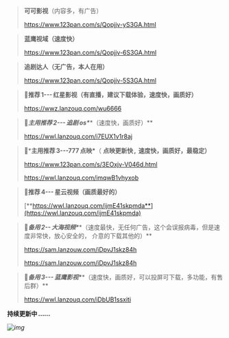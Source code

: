 

> **可可影视**（内容多，有广告）
>
> https://www.123pan.com/s/Qopjjv-yS3GA.html



> **蓝鹰视域（速度快）**
>
> https://www.123pan.com/s/Qopjjv-6S3GA.html



> **追剧达人（无广告，本人在用）**
>
> https://www.123pan.com/s/Qopjjv-5S3GA.html



> **🔔推荐 1--- 红星影视（有直播，建议下载体验，速度快，画质好）**
>
> https://wwz.lanzouq.com/wu6666

 

> 🔔***主用推荐 2--- 追剧 os\*****（速度快，画质好）**
>
> https://wwl.lanzouq.com/i7EUX1v1r8aj

 

> 📌***主用推荐 3---777 点映\***（  **点映更新快 ,  速度快，画质好，最稳定）**
>
> https://www.123pan.com/s/3EOxjv-V046d.html
>
> https://wwl.lanzouq.com/imqwB1vhyxob

 

> 🔔**推荐 4--- 星云视频（画质最好的）**
>
> [**https://wwl.lanzouq.com/ijmE41skpmda**](https://wwl.lanzouq.com/ijmE41skpmda)



> 📌***备用 2-- 大海视频\*****（速度最快，无任何广告，这个会误报病毒，但是速度非常快，放心安全的， 介意的下载其他的）**
>
> https://sam.lanzouw.com/iDpvJ1skz84h
>
> https://sam.lanzouw.com/iDpvJ1skz84h



> 📌***备用 3--- 蓝鹰影视\*****（速度快，画质好，可以投屏可下载，多功能，有售后群）**
>
> https://wwl.lanzouq.com/iDbUB1ssxiti



**持续更新中 ......**

*![img](https://volcengine-cache-weboffice.wpscdn.cn/app/weboffice-static/plugin/logo.icdbac.svg)*